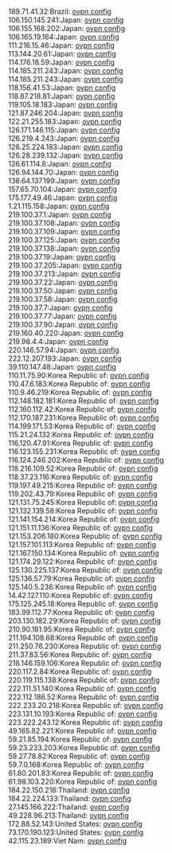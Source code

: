 189.71.41.32:Brazil: [ovpn config](vpn/189_71_41_32.ovpn)  
106.150.145.241:Japan: [ovpn config](vpn/106_150_145_241.ovpn)  
106.155.168.202:Japan: [ovpn config](vpn/106_155_168_202.ovpn)  
106.165.19.164:Japan: [ovpn config](vpn/106_165_19_164.ovpn)  
111.216.15.46:Japan: [ovpn config](vpn/111_216_15_46.ovpn)  
113.144.20.61:Japan: [ovpn config](vpn/113_144_20_61.ovpn)  
114.176.18.59:Japan: [ovpn config](vpn/114_176_18_59.ovpn)  
114.185.211.243:Japan: [ovpn config](vpn/114_185_211_243.ovpn)  
114.185.211.243:Japan: [ovpn config](vpn/114_185_211_243.ovpn)  
118.156.41.53:Japan: [ovpn config](vpn/118_156_41_53.ovpn)  
118.87.218.81:Japan: [ovpn config](vpn/118_87_218_81.ovpn)  
119.105.18.183:Japan: [ovpn config](vpn/119_105_18_183.ovpn)  
121.87.246.204:Japan: [ovpn config](vpn/121_87_246_204.ovpn)  
122.21.255.183:Japan: [ovpn config](vpn/122_21_255_183.ovpn)  
126.171.146.115:Japan: [ovpn config](vpn/126_171_146_115.ovpn)  
126.219.4.243:Japan: [ovpn config](vpn/126_219_4_243.ovpn)  
126.25.224.183:Japan: [ovpn config](vpn/126_25_224_183.ovpn)  
126.28.239.132:Japan: [ovpn config](vpn/126_28_239_132.ovpn)  
126.61.114.8:Japan: [ovpn config](vpn/126_61_114_8.ovpn)  
126.94.144.70:Japan: [ovpn config](vpn/126_94_144_70.ovpn)  
138.64.137.199:Japan: [ovpn config](vpn/138_64_137_199.ovpn)  
157.65.70.104:Japan: [ovpn config](vpn/157_65_70_104.ovpn)  
175.177.49.46:Japan: [ovpn config](vpn/175_177_49_46.ovpn)  
1.21.115.158:Japan: [ovpn config](vpn/1_21_115_158.ovpn)  
219.100.37.1:Japan: [ovpn config](vpn/219_100_37_1.ovpn)  
219.100.37.108:Japan: [ovpn config](vpn/219_100_37_108.ovpn)  
219.100.37.109:Japan: [ovpn config](vpn/219_100_37_109.ovpn)  
219.100.37.125:Japan: [ovpn config](vpn/219_100_37_125.ovpn)  
219.100.37.138:Japan: [ovpn config](vpn/219_100_37_138.ovpn)  
219.100.37.19:Japan: [ovpn config](vpn/219_100_37_19.ovpn)  
219.100.37.205:Japan: [ovpn config](vpn/219_100_37_205.ovpn)  
219.100.37.213:Japan: [ovpn config](vpn/219_100_37_213.ovpn)  
219.100.37.22:Japan: [ovpn config](vpn/219_100_37_22.ovpn)  
219.100.37.50:Japan: [ovpn config](vpn/219_100_37_50.ovpn)  
219.100.37.58:Japan: [ovpn config](vpn/219_100_37_58.ovpn)  
219.100.37.7:Japan: [ovpn config](vpn/219_100_37_7.ovpn)  
219.100.37.77:Japan: [ovpn config](vpn/219_100_37_77.ovpn)  
219.100.37.90:Japan: [ovpn config](vpn/219_100_37_90.ovpn)  
219.160.40.220:Japan: [ovpn config](vpn/219_160_40_220.ovpn)  
219.98.4.4:Japan: [ovpn config](vpn/219_98_4_4.ovpn)  
220.146.57.94:Japan: [ovpn config](vpn/220_146_57_94.ovpn)  
222.12.207.193:Japan: [ovpn config](vpn/222_12_207_193.ovpn)  
39.110.147.48:Japan: [ovpn config](vpn/39_110_147_48.ovpn)  
110.11.75.90:Korea Republic of: [ovpn config](vpn/110_11_75_90.ovpn)  
110.47.6.183:Korea Republic of: [ovpn config](vpn/110_47_6_183.ovpn)  
110.9.46.219:Korea Republic of: [ovpn config](vpn/110_9_46_219.ovpn)  
112.148.182.181:Korea Republic of: [ovpn config](vpn/112_148_182_181.ovpn)  
112.160.112.42:Korea Republic of: [ovpn config](vpn/112_160_112_42.ovpn)  
112.170.187.231:Korea Republic of: [ovpn config](vpn/112_170_187_231.ovpn)  
114.199.171.53:Korea Republic of: [ovpn config](vpn/114_199_171_53.ovpn)  
115.21.24.132:Korea Republic of: [ovpn config](vpn/115_21_24_132.ovpn)  
116.120.47.91:Korea Republic of: [ovpn config](vpn/116_120_47_91.ovpn)  
116.123.155.231:Korea Republic of: [ovpn config](vpn/116_123_155_231.ovpn)  
116.124.246.202:Korea Republic of: [ovpn config](vpn/116_124_246_202.ovpn)  
118.216.109.52:Korea Republic of: [ovpn config](vpn/118_216_109_52.ovpn)  
118.37.23.116:Korea Republic of: [ovpn config](vpn/118_37_23_116.ovpn)  
119.197.49.215:Korea Republic of: [ovpn config](vpn/119_197_49_215.ovpn)  
119.202.43.79:Korea Republic of: [ovpn config](vpn/119_202_43_79.ovpn)  
121.131.75.245:Korea Republic of: [ovpn config](vpn/121_131_75_245.ovpn)  
121.132.139.58:Korea Republic of: [ovpn config](vpn/121_132_139_58.ovpn)  
121.141.154.214:Korea Republic of: [ovpn config](vpn/121_141_154_214.ovpn)  
121.151.11.136:Korea Republic of: [ovpn config](vpn/121_151_11_136.ovpn)  
121.153.206.180:Korea Republic of: [ovpn config](vpn/121_153_206_180.ovpn)  
121.157.101.113:Korea Republic of: [ovpn config](vpn/121_157_101_113.ovpn)  
121.167.150.134:Korea Republic of: [ovpn config](vpn/121_167_150_134.ovpn)  
121.174.29.122:Korea Republic of: [ovpn config](vpn/121_174_29_122.ovpn)  
125.130.225.137:Korea Republic of: [ovpn config](vpn/125_130_225_137.ovpn)  
125.136.57.79:Korea Republic of: [ovpn config](vpn/125_136_57_79.ovpn)  
125.140.5.236:Korea Republic of: [ovpn config](vpn/125_140_5_236.ovpn)  
14.42.127.110:Korea Republic of: [ovpn config](vpn/14_42_127_110.ovpn)  
175.125.245.18:Korea Republic of: [ovpn config](vpn/175_125_245_18.ovpn)  
183.99.112.77:Korea Republic of: [ovpn config](vpn/183_99_112_77.ovpn)  
203.130.182.29:Korea Republic of: [ovpn config](vpn/203_130_182_29.ovpn)  
210.90.181.95:Korea Republic of: [ovpn config](vpn/210_90_181_95.ovpn)  
211.194.108.68:Korea Republic of: [ovpn config](vpn/211_194_108_68.ovpn)  
211.250.76.230:Korea Republic of: [ovpn config](vpn/211_250_76_230.ovpn)  
211.37.83.56:Korea Republic of: [ovpn config](vpn/211_37_83_56.ovpn)  
218.146.159.106:Korea Republic of: [ovpn config](vpn/218_146_159_106.ovpn)  
220.117.2.84:Korea Republic of: [ovpn config](vpn/220_117_2_84.ovpn)  
220.119.115.138:Korea Republic of: [ovpn config](vpn/220_119_115_138.ovpn)  
222.111.51.140:Korea Republic of: [ovpn config](vpn/222_111_51_140.ovpn)  
222.112.186.52:Korea Republic of: [ovpn config](vpn/222_112_186_52.ovpn)  
222.233.20.218:Korea Republic of: [ovpn config](vpn/222_233_20_218.ovpn)  
223.131.10.193:Korea Republic of: [ovpn config](vpn/223_131_10_193.ovpn)  
223.222.243.12:Korea Republic of: [ovpn config](vpn/223_222_243_12.ovpn)  
49.165.82.221:Korea Republic of: [ovpn config](vpn/49_165_82_221.ovpn)  
59.21.85.194:Korea Republic of: [ovpn config](vpn/59_21_85_194.ovpn)  
59.23.233.203:Korea Republic of: [ovpn config](vpn/59_23_233_203.ovpn)  
59.27.78.82:Korea Republic of: [ovpn config](vpn/59_27_78_82.ovpn)  
59.7.0.168:Korea Republic of: [ovpn config](vpn/59_7_0_168.ovpn)  
61.80.201.83:Korea Republic of: [ovpn config](vpn/61_80_201_83.ovpn)  
61.98.103.220:Korea Republic of: [ovpn config](vpn/61_98_103_220.ovpn)  
184.22.150.218:Thailand: [ovpn config](vpn/184_22_150_218.ovpn)  
184.22.224.133:Thailand: [ovpn config](vpn/184_22_224_133.ovpn)  
27.145.166.222:Thailand: [ovpn config](vpn/27_145_166_222.ovpn)  
49.228.96.213:Thailand: [ovpn config](vpn/49_228_96_213.ovpn)  
172.88.52.143:United States: [ovpn config](vpn/172_88_52_143.ovpn)  
73.170.190.123:United States: [ovpn config](vpn/73_170_190_123.ovpn)  
42.115.23.189:Viet Nam: [ovpn config](vpn/42_115_23_189.ovpn)  
